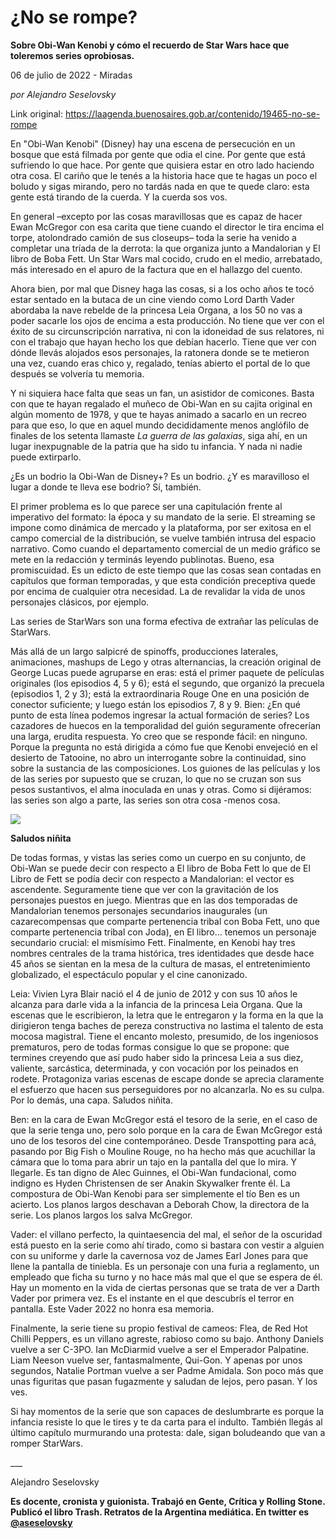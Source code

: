 # ¿No se rompe?

**Sobre Obi-Wan Kenobi y cómo el recuerdo de Star Wars hace que toleremos series oprobiosas.**

06 de julio de 2022 - Miradas

_por Alejandro Seselovsky_

Link original: https://laagenda.buenosaires.gob.ar/contenido/19465-no-se-rompe



En "Obi-Wan Kenobi" (Disney) hay una escena de persecución en un bosque que está filmada por gente que odia el cine. Por gente que está sufriendo lo que hace. Por gente que quisiera estar en otro lado haciendo otra cosa. El cariño que le tenés a la historia hace que te hagas un poco el boludo y sigas mirando, pero no tardás nada en que te quede claro: esta gente está tirando de la cuerda. Y la cuerda sos vos.




En general –excepto por las cosas maravillosas que es capaz de hacer Ewan McGregor con esa carita que tiene cuando el director le tira encima el torpe, atolondrado camión de sus closeups– toda la serie ha venido a completar una tríada de la derrota: la que organiza junto a Mandalorian y El libro de Boba Fett. Un Star Wars mal cocido, crudo en el medio, arrebatado, más interesado en el apuro de la factura que en el hallazgo del cuento.




Ahora bien, por mal que Disney haga las cosas, si a los ocho años te tocó estar sentado en la butaca de un cine viendo como Lord Darth Vader abordaba la nave rebelde de la princesa Leia Organa, a los 50 no vas a poder sacarle los ojos de encima a esta producción. No tiene que ver con el éxito de su circunscripción narrativa, ni con la idoneidad de sus relatores, ni con el trabajo que hayan hecho los que debían hacerlo. Tiene que ver con dónde llevás alojados esos personajes, la ratonera donde se te metieron una vez, cuando eras chico y, regalado, tenías abierto el portal de lo que después se volvería tu memoria.




Y ni siquiera hace falta que seas un fan, un asistidor de comicones. Basta con que te hayan regalado el muñeco de Obi-Wan en su cajita original en algún momento de 1978, y que te hayas animado a sacarlo en un recreo para que eso, lo que en aquel mundo decididamente menos anglófilo de finales de los setenta llamaste *La guerra de las galaxias*, siga ahí, en un lugar inexpugnable de la patria que ha sido tu infancia. Y nada ni nadie puede extirparlo.




¿Es un bodrio la Obi-Wan de Disney+? Es un bodrio. ¿Y es maravilloso el lugar a donde te lleva ese bodrio? Sí, también.




El primer problema es lo que parece ser una capitulación frente al imperativo del formato: la época y su mandato de la serie. El streaming se impone como dinámica de mercado y la plataforma, por ser exitosa en el campo comercial de la distribución, se vuelve también intrusa del espacio narrativo. Como cuando el departamento comercial de un medio gráfico se mete en la redacción y terminás leyendo publinotas. Bueno, esa promiscuidad. Es un edicto de este tiempo que las cosas sean contadas en capítulos que forman temporadas, y que esta condición preceptiva quede por encima de cualquier otra necesidad. La de revalidar la vida de unos personajes clásicos, por ejemplo.




Las series de StarWars son una forma efectiva de extrañar las películas de StarWars.




Más allá de un largo salpicré de spinoffs, producciones laterales, animaciones, mashups de Lego y otras alternancias, la creación original de George Lucas puede agruparse en eras: está el primer paquete de películas originales (los episodios 4, 5 y 6); está el segundo, que organizó la precuela (episodios 1, 2 y 3); está la extraordinaria Rouge One en una posición de conector suficiente; y luego están los episodios 7, 8 y 9. Bien: ¿En qué punto de esta línea podemos ingresar la actual formación de series? Los cazadores de huecos en la temporalidad del guión seguramente ofrecerían una larga, erudita respuesta. Yo creo que se responde fácil: en ninguno. Porque la pregunta no está dirigida a cómo fue que Kenobi envejeció en el desierto de Tatooine, no abro un interrogante sobre la continuidad, sino sobre la sustancia de las composiciones. Los guiones de las películas y los de las series por supuesto que se cruzan, lo que no se cruzan son sus pesos sustantivos, el alma inoculada en unas y otras. Como si dijéramos: las series son algo a parte, las series son otra cosa -menos cosa.




[![](https://img.youtube.com/vi/MqzJPuEuhO0/0.jpg)](https://www.youtube.com/watch?v=MqzJPuEuhO0)




**Saludos niñita**




De todas formas, y vistas las series como un cuerpo en su conjunto, de Obi-Wan se puede decir con respecto a El libro de Boba Fett lo que de El Libro de Fett se podía decir con respecto a Mandalorian: el vector es ascendente. Seguramente tiene que ver con la gravitación de los personajes puestos en juego. Mientras que en las dos temporadas de Mandalorian tenemos personajes secundarios inaugurales (un cazarecompensas que comparte pertenencia tribal con Boba Fett, uno que comparte pertenencia tribal con Joda), en El libro… tenemos un personaje secundario crucial: el mismísimo Fett. Finalmente, en Kenobi hay tres nombres centrales de la trama histórica, tres identidades que desde hace 45 años se sientan en la mesa de la cultura de masas, el entretenimiento globalizado, el espectáculo popular y el cine canonizado.




Leia: Vivien Lyra Blair nació el 4 de junio de 2012 y con sus 10 años le alcanza para darle vida a la infancia de la princesa Leia Organa. Que la escenas que le escribieron, la letra que le entregaron y la forma en la que la dirigieron tenga baches de pereza constructiva no lastima el talento de esta mocosa magistral. Tiene el encanto molesto, presumido, de los ingeniosos prematuros, pero de todas formas consigue lo que se propone: que termines creyendo que así pudo haber sido la princesa Leia a sus diez, valiente, sarcástica, determinada, y con vocación por los peinados en rodete. Protagoniza varias escenas de escape donde se aprecia claramente el esfuerzo que hacen sus perseguidores por no alcanzarla. No es su culpa. Por lo demás, una capa. Saludos niñita.




Ben: en la cara de Ewan McGregor está el tesoro de la serie, en el caso de que la serie tenga uno, pero solo porque en la cara de Ewan McGregor está uno de los tesoros del cine contemporáneo. Desde Transpotting para acá, pasando por Big Fish o Mouline Rouge, no ha hecho más que acuchillar la cámara que lo toma para abrir un tajo en la pantalla del que lo mira. Y llegarle. Es tan digno de Alec Guinnes, el Obi-Wan fundacional, como indigno es Hyden Christensen de ser Anakin Skywalker frente él. La compostura de Obi-Wan Kenobi para ser simplemente el tío Ben es un acierto. Los planos largos deschavan a Deborah Chow, la directora de la serie. Los planos largos los salva McGregor.




Vader: el villano perfecto, la quintaesencia del mal, el señor de la oscuridad está puesto en la serie como ahí tirado, como si bastara con vestir a alguien con su uniforme y darle la cavernosa voz de James Earl Jones para que llene la pantalla de tiniebla. Es un personaje con una furia a reglamento, un empleado que ficha su turno y no hace más mal que el que se espera de él. Hay un momento en la vida de ciertas personas que se trata de ver a Darth Vader por primera vez. Es el instante en el que descubrís el terror en pantalla. Este Vader 2022 no honra esa memoria.




Finalmente, la serie tiene su propio festival de cameos: Flea, de Red Hot Chilli Peppers, es un villano agreste, rabioso como su bajo. Anthony Daniels vuelve a ser C-3PO. Ian McDiarmid vuelve a ser el Emperador Palpatine. Liam Neeson vuelve ser, fantasmalmente, Qui-Gon. Y apenas por unos segundos, Natalie Portman vuelve a ser Padme Amidala. Son poco más que unas figuritas que pasan fugazmente y saludan de lejos, pero pasan. Y los ves.




Si hay momentos de la serie que son capaces de deslumbrarte es porque la infancia resiste lo que le tires y te da carta para el indulto. También llegás al último capítulo murmurando una protesta: dale, sigan boludeando que van a romper StarWars.




\_\_\_




Alejandro Seselovsky




**Es docente, cronista y guionista. Trabajó en Gente, Crítica y Rolling Stone. Publicó el libro Trash. Retratos de la Argentina mediática. En twitter es [@aseselovsky](htt</b>ps://twitter.com/aseselovsky)**


